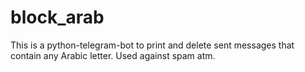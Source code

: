 # block_arab
This is a python-telegram-bot to print and delete sent messages that contain any Arabic letter. Used against spam atm.

